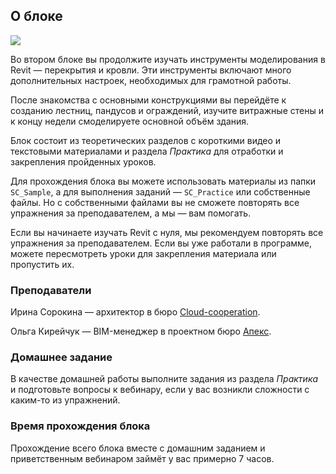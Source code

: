 ## О блоке

![](/img/RVP_18/1669982693_block-1-cover.gif#bordered)

Во втором блоке вы продолжите изучать инструменты моделирования в Revit — перекрытия и кровли. Эти инструменты включают много дополнительных настроек, необходимых для грамотной работы.

После знакомства с основными конструкциями вы перейдёте к созданию лестниц, пандусов и ограждений, изучите витражные стены и к концу недели смоделируете основной объём здания.

Блок состоит из теоретических разделов с короткими видео и текстовыми материалами и раздела _Практика_ для отработки и закрепления пройденных уроков.

Для прохождения блока вы можете использовать материалы из папки `SC_Sample`, а для выполнения заданий — `SC_Practice` или собственные файлы. Но с собственными файлами вы не сможете повторять все упражнения за преподавателем, а мы — вам помогать.

Если вы начинаете изучать Revit с нуля, мы рекомендуем повторять все упражнения за преподавателем. Если вы уже работали в программе, можете пересмотреть уроки для закрепления материала или пропустить их.

### Преподаватели

Ирина Сорокина — архитектор в бюро [Cloud-cooperation](https://www.cloud-cooperation.com/).

Ольга Кирейчук — BIM-менеджер в проектном бюро [Апекс](https://apex-project.ru/).  

### Домашнее задание

В качестве домашней работы выполните задания из раздела _Практика_ и подготовьте вопросы к вебинару, если у вас возникли сложности с каким-то из упражнений.

### Время прохождения блока

Прохождение всего блока вместе с домашним заданием и приветственным вебинаром займёт у вас примерно 7 часов.
